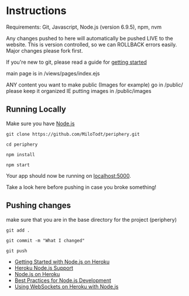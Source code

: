 # Instructions
Requirements: Git, Javascript, Node.js (version 6.9.5), npm, nvm

Any changes pushed to here will automatically be pushed LIVE to the website.
This is version controlled, so we can ROLLBACK errors easily. Major changes please fork first.

If you're new to git, please read a guide for [getting started](http://rogerdudler.github.io/git-guide/)

main page is in /views/pages/index.ejs

ANY content you want to make public (Images for example) go in /public/ please keep it organized IE putting images in /public/images

## Running Locally

Make sure you have [Node.js](http://nodejs.org/) 

 `git clone https://github.com/MiloTodt/periphery.git`
 
 `cd periphery`
 
 `npm install`
 
 `npm start`


Your app should now be running on [localhost:5000](http://localhost:5000/).

Take a look here before pushing in case you broke something!

## Pushing changes

make sure that you are in the base directory for the project (periphery)

`git add .`
 
`git commit -m "What I changed"`

`git push`


- [Getting Started with Node.js on Heroku](https://devcenter.heroku.com/articles/getting-started-with-nodejs)
- [Heroku Node.js Support](https://devcenter.heroku.com/articles/nodejs-support)
- [Node.js on Heroku](https://devcenter.heroku.com/categories/nodejs)
- [Best Practices for Node.js Development](https://devcenter.heroku.com/articles/node-best-practices)
- [Using WebSockets on Heroku with Node.js](https://devcenter.heroku.com/articles/node-websockets)
